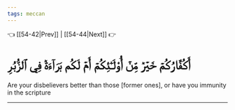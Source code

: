 ```yaml
---
tags: meccan
---
```


👈 [[54-42|Prev]] | [[54-44|Next]] 👉

# أَكُفَّارُكُمۡ خَيۡرٞ مِّنۡ أُوْلَـٰٓئِكُمۡ أَمۡ لَكُم بَرَآءَةٞ فِي ٱلزُّبُرِ

Are your disbelievers better than those [former ones], or have you immunity in the scripture

---

